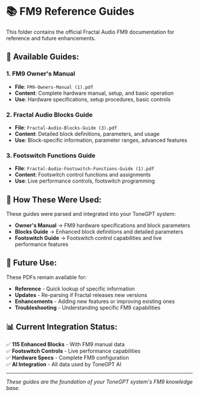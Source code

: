 # 📚 FM9 Reference Guides

This folder contains the official Fractal Audio FM9 documentation for reference and future enhancements.

## 📖 **Available Guides:**

### 1. **FM9 Owner's Manual** 
- **File**: `FM9-Owners-Manual (1).pdf`
- **Content**: Complete hardware manual, setup, and basic operation
- **Use**: Hardware specifications, setup procedures, basic controls

### 2. **Fractal Audio Blocks Guide**
- **File**: `Fractal-Audio-Blocks-Guide (3).pdf` 
- **Content**: Detailed block definitions, parameters, and usage
- **Use**: Block-specific information, parameter ranges, advanced features

### 3. **Footswitch Functions Guide**
- **File**: `Fractal-Audio-Footswitch-Functions-Guide (1).pdf`
- **Content**: Footswitch control functions and assignments
- **Use**: Live performance controls, footswitch programming

## 🎯 **How These Were Used:**

These guides were parsed and integrated into your ToneGPT system:

- **Owner's Manual** → FM9 hardware specifications and block parameters
- **Blocks Guide** → Enhanced block definitions and detailed parameters  
- **Footswitch Guide** → Footswitch control capabilities and live performance features

## 🔄 **Future Use:**

These PDFs remain available for:
- **Reference** - Quick lookup of specific information
- **Updates** - Re-parsing if Fractal releases new versions
- **Enhancements** - Adding new features or improving existing ones
- **Troubleshooting** - Understanding specific FM9 capabilities

## 📊 **Current Integration Status:**

✅ **115 Enhanced Blocks** - With FM9 manual data  
✅ **Footswitch Controls** - Live performance capabilities  
✅ **Hardware Specs** - Complete FM9 configuration  
✅ **AI Integration** - All data used by ToneGPT AI  

---

*These guides are the foundation of your ToneGPT system's FM9 knowledge base.*

